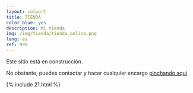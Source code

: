 ```yaml
---
layout: colport
title: TIENDA
color_blue: yes
description: Mi tienda
img: /img/tienda/tienda_online.png
lang: es
ref: 999
---
```



Este sitio está en construcción.

No obstante, puedes contactar y hacer cualquier encargo <a class="page-link" href="{{ site.baseurl }}/contact">pinchando aqui</a>

{% include 21.html %}
